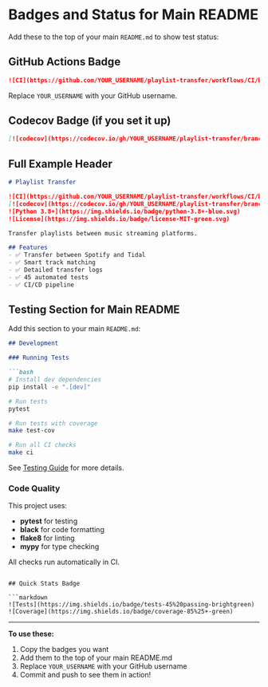 # Badges and Status for Main README

Add these to the top of your main `README.md` to show test status:

## GitHub Actions Badge

```markdown
![CI](https://github.com/YOUR_USERNAME/playlist-transfer/workflows/CI/badge.svg)
```

Replace `YOUR_USERNAME` with your GitHub username.

## Codecov Badge (if you set it up)

```markdown
[![codecov](https://codecov.io/gh/YOUR_USERNAME/playlist-transfer/branch/main/graph/badge.svg)](https://codecov.io/gh/YOUR_USERNAME/playlist-transfer)
```

## Full Example Header

```markdown
# Playlist Transfer

![CI](https://github.com/YOUR_USERNAME/playlist-transfer/workflows/CI/badge.svg)
[![codecov](https://codecov.io/gh/YOUR_USERNAME/playlist-transfer/branch/main/graph/badge.svg)](https://codecov.io/gh/YOUR_USERNAME/playlist-transfer)
![Python 3.8+](https://img.shields.io/badge/python-3.8+-blue.svg)
![License](https://img.shields.io/badge/license-MIT-green.svg)

Transfer playlists between music streaming platforms.

## Features
- ✅ Transfer between Spotify and Tidal
- ✅ Smart track matching
- ✅ Detailed transfer logs
- ✅ 45 automated tests
- ✅ CI/CD pipeline
```

## Testing Section for Main README

Add this section to your main `README.md`:

```markdown
## Development

### Running Tests

```bash
# Install dev dependencies
pip install -e ".[dev]"

# Run tests
pytest

# Run tests with coverage
make test-cov

# Run all CI checks
make ci
```

See [Testing Guide](TESTING.md) for more details.

### Code Quality

This project uses:
- **pytest** for testing
- **black** for code formatting
- **flake8** for linting
- **mypy** for type checking

All checks run automatically in CI.
```

## Quick Stats Badge

```markdown
![Tests](https://img.shields.io/badge/tests-45%20passing-brightgreen)
![Coverage](https://img.shields.io/badge/coverage-85%25+-green)
```

---

**To use these:**
1. Copy the badges you want
2. Add them to the top of your main README.md
3. Replace `YOUR_USERNAME` with your GitHub username
4. Commit and push to see them in action!
